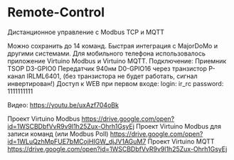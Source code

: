# Remote-Control
Дистанционное управление с Modbus TCP и MQTT

Можно сохранить до 14 команд. Быстрая интеграция с MajorDoMo и другими системами.
Для мобильного телефона использовалось приложение Virtuino Modbus и Virtuino MQTT.
Подключение:
Приемник    TSOP      D3-GPIO0
Передатчик 940нм D0-GPIO16 через транзистор P-канал IRLML6401, (без транзистора не будет работать, сигнал инвертирован!)
Доступ к WEB при первом входе:
login: ir_rc
password: 1111111111

Видео: https://youtu.be/uxAzf704oBk

Проект Virtuino Modbus                                       https://drive.google.com/open?id=1WSCBDbfVvR9v9l1h25Zux-Ohrh1GsyEj
Проект Virtuino Modbus для записи команд (или Modbus Poll)   https://drive.google.com/open?id=1WLuQzhMpFUE7bMCojHIGW_djJV1AGuM7
Проект Virtuino MQTT                                         https://drive.google.com/open?id=1WSCBDbfVvR9v9l1h25Zux-Ohrh1GsyEj
